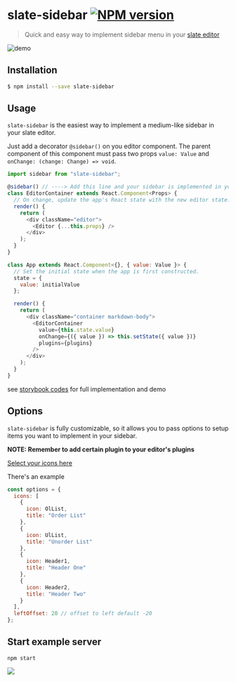 # slate-sidebar [![NPM version][npm-image]][npm-url]

> Quick and easy way to implement sidebar menu in your [slate editor](https://docs.slatejs.org)

![demo](https://github.com/Canner/cra-slate-editor/blob/master/preview/sidebar-demo.gif?raw=true)

## Installation

```sh
$ npm install --save slate-sidebar
```

## Usage

`slate-sidebar` is the easiest way to implement a medium-like sidebar in your slate editor.

Just add a decorator `@sidebar()` on you editor component. The parent component of this component must pass two props `value: Value` and `onChange: (change: Change) => void`.

```js
import sidebar from "slate-sidebar";

@sidebar() // ----> Add this line and your sidebar is implemented in your editor
class EditorContainer extends React.Component<Props> {
  // On change, update the app's React state with the new editor state.
  render() {
    return (
      <div className="editor">
        <Editor {...this.props} />
      </div>
    );
  }
}

class App extends React.Component<{}, { value: Value }> {
  // Set the initial state when the app is first constructed.
  state = {
    value: initialValue
  };

  render() {
    return (
      <div className="container markdown-body">
        <EditorContainer
          value={this.state.value}
          onChange={({ value }) => this.setState({ value })}
          plugins={plugins}
        />
      </div>
    );
  }
}
```

see [storybook codes](https://github.com/Canner/cra-slate-editor/tree/master/stories/components/sidebar) for full implementation and demo

## Options

`slate-sidebar` is fully customizable, so it allows you to pass options to setup items you want to implement in your sidebar.

**NOTE: Remember to add certain plugin to your editor's plugins**

[Select your icons here](https://github.com/Canner/slate-editor-icons#slate-editor-icons)

There's an example

```js
const options = {
  icons: [
    {
      icon: OlList,
      title: "Order List"
    },
    {
      icon: UlList,
      title: "Unorder List"
    },
    {
      icon: Header1,
      title: "Header One"
    },
    {
      icon: Header2,
      title: "Header Two"
    }
  ],
  leftOffset: 20 // offset to left default -20
};
```

## Start example server

```
npm start
```

<a href="https://canner.io">
  <img src="https://user-images.githubusercontent.com/26116324/37811196-a437d930-2e93-11e8-97d8-0653ace2a46d.png"/>
</a>

[npm-image]: https://badge.fury.io/js/slate-sidebar.svg
[npm-url]: https://npmjs.org/package/slate-sidebar
